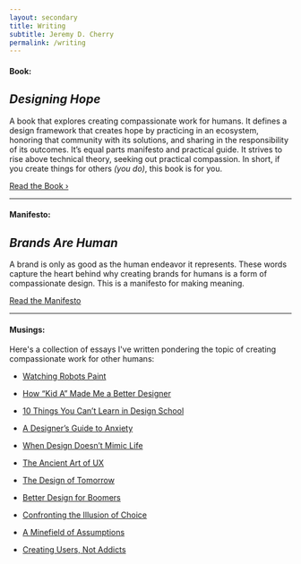 ```yaml
---
layout: secondary
title: Writing
subtitle: Jeremy D. Cherry
permalink: /writing
--- 
```


#### Book:

## _Designing Hope_

A book that explores creating compassionate work for humans. It defines a design framework that creates hope by practicing in an ecosystem, honoring that community with its solutions, and sharing in the responsibility of its outcomes. It’s equal parts manifesto and practical guide. It strives to rise above technical theory, seeking out practical compassion. In short, if you create things for others _(you do)_, this book is for you.

<a href="https://hopeful.design" class="btn_secondary">Read the Book ›</a>

---

#### Manifesto:

## _Brands Are Human_

A brand is only as good as the human endeavor it represents. These words capture the heart behind why creating brands for humans is a form of compassionate design. This is a manifesto for making meaning.

<a href="/brandsarehuman" class="btn_secondary">Read the Manifesto</a>

---

#### Musings:

Here's a collection of essays I've written pondering the topic of creating compassionate work for other humans:

- [Watching Robots Paint](https://www.journeygroup.com/essays/watching-robots-paint)

- [How “Kid A” Made Me a Better Designer](https://www.journeygroup.com/essays/how-kid-made-me-better-designer)

- [10 Things You Can’t Learn in Design School](https://www.journeygroup.com/essays/10-things-you-cant-learn-design-school)

- [A Designer’s Guide to Anxiety](https://medium.com/design-bootcamp/a-designers-guide-to-anxiety-6da57ffe3c12)

- [When Design Doesn’t Mimic Life](https://www.journeygroup.com/essays/when-design-doesnt-mimic-life)

- [The Ancient Art of UX](https://www.journeygroup.com/essays/ancient-art-ux)

- [The Design of Tomorrow](https://uxdesign.cc/the-design-of-tomorrow-how-the-future-of-design-lies-in-your-humanity-810a05995115)

- [Better Design for Boomers](https://www.journeygroup.com/essays/better-design-boomers)

- [Confronting the Illusion of Choice](https://uxdesign.cc/confronting-the-illusion-of-choice-7e72b26978c8)

- [A Minefield of Assumptions](https://www.journeygroup.com/essays/minefield-assumptions)

- [Creating Users, Not Addicts](https://www.journeygroup.com/essays/creating-users-not-addicts)